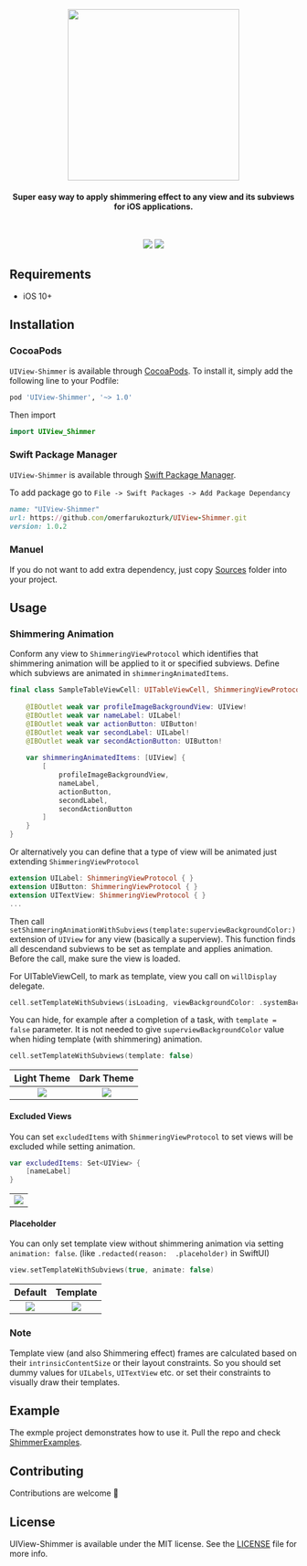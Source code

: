 <p align="center">
    <img src="https://raw.githubusercontent.com/omerfarukozturk/UIView-Shimmer/master/Resources/uiview-shimmer.png" width="300"/>
</p>

<h4 align="center">Super easy way to apply shimmering effect to any view and its subviews for iOS applications.</h4>
<br>

<p align="center" vertical-align="center">
    <img src="https://raw.githubusercontent.com/omerfarukozturk/UIView-Shimmer/master/Resources/template_default.png"/>
    <img src="https://raw.githubusercontent.com/omerfarukozturk/UIView-Shimmer/master/Resources/shimmer_animated.gif"/>
</p>


## Requirements

* iOS 10+


## Installation

### CocoaPods
`UIView-Shimmer` is available through [CocoaPods](https://cocoapods.org/pods/UIView-Shimmer). To install it, simply add the following line to your Podfile:

```ruby
pod 'UIView-Shimmer', '~> 1.0'
```
Then import
```swift
import UIView_Shimmer
```

### Swift Package Manager
`UIView-Shimmer` is available through [Swift Package Manager](https://swift.org/package-manager/). 

To add package go to `File -> Swift Packages -> Add Package Dependancy `

```ruby
name: "UIView-Shimmer"
url: https://github.com/omerfarukozturk/UIView-Shimmer.git
version: 1.0.2
```

### Manuel
If you do not want to add extra dependency, just copy [Sources](Sources/UIView-Shimmer/Sources) folder into your project.

## Usage 

### Shimmering Animation

Conform any view to `ShimmeringViewProtocol` which identifies that shimmering animation will be applied to it or specified subviews. Define which subviews are animated in `shimmeringAnimatedItems`.

```swift
final class SampleTableViewCell: UITableViewCell, ShimmeringViewProtocol {
    
    @IBOutlet weak var profileImageBackgroundView: UIView!
    @IBOutlet weak var nameLabel: UILabel!
    @IBOutlet weak var actionButton: UIButton!
    @IBOutlet weak var secondLabel: UILabel!
    @IBOutlet weak var secondActionButton: UIButton!
    
    var shimmeringAnimatedItems: [UIView] {
        [
            profileImageBackgroundView,
            nameLabel,
            actionButton,
            secondLabel,
            secondActionButton
        ]
    }
}
```

Or alternatively you can define that a type of view will be animated just extending `ShimmeringViewProtocol`

```swift
extension UILabel: ShimmeringViewProtocol { }
extension UIButton: ShimmeringViewProtocol { }
extension UITextView: ShimmeringViewProtocol { }
... 
```

Then call `setShimmeringAnimationWithSubviews(template:superviewBackgroundColor:)` extension of `UIView` for any view (basically a superview). This function finds all descendand subviews to be set as template and applies animation. Before the call, make sure the view is loaded.

For UITableViewCell, to mark as template, view you call on `willDisplay` delegate.

```swift
cell.setTemplateWithSubviews(isLoading, viewBackgroundColor: .systemBackground)
```

You can hide, for example after a completion of a task, with `template = false` parameter. It is not needed to give `superviewBackgroundColor` value when hiding template (with shimmering) animation.

```swift
cell.setTemplateWithSubviews(template: false)
```

Light Theme                | Dark Theme
:-------------------------:|:-------------------------:
![](https://raw.githubusercontent.com/omerfarukozturk/UIView-Shimmer/master/Resources/shimmer_animation_light.gif)  |  ![](https://raw.githubusercontent.com/omerfarukozturk/UIView-Shimmer/master/Resources/shimmer_animation_dark.gif)

#### Excluded Views

You can set `excludedItems` with `ShimmeringViewProtocol` to set views will be excluded while setting animation.

```swift
var excludedItems: Set<UIView> {
    [nameLabel]
}
```
    
<table><tr><td>
    <img src="https://raw.githubusercontent.com/omerfarukozturk/UIView-Shimmer/master/Resources/shimmer_excluded.png" />
</td></tr></table>


<p></p>

#### Placeholder

You can only set template view without shimmering animation via setting `animation: false`. (like `.redacted(reason:  .placeholder)` in SwiftUI)

```swift
view.setTemplateWithSubviews(true, animate: false)
```

Default                | Template
:-------------------------:|:-------------------------:
![](https://raw.githubusercontent.com/omerfarukozturk/UIView-Shimmer/master/Resources/template_default.png)  |  ![](https://raw.githubusercontent.com/omerfarukozturk/UIView-Shimmer/master/Resources/template_on.png)

### Note
Template view (and also Shimmering effect) frames are calculated based on their `intrinsicContentSize` or their layout constraints. So you should set dummy values for `UILabels`, `UITextView` etc. or set their constraints to visually draw their templates.


## Example 
The exmple project demonstrates how to use it. Pull the repo and check [ShimmerExamples](/ShimmerExamples).

## Contributing
Contributions are welcome 🙌

## License
UIView-Shimmer is available under the MIT license. See the [LICENSE](LICENSE) file for more info.
